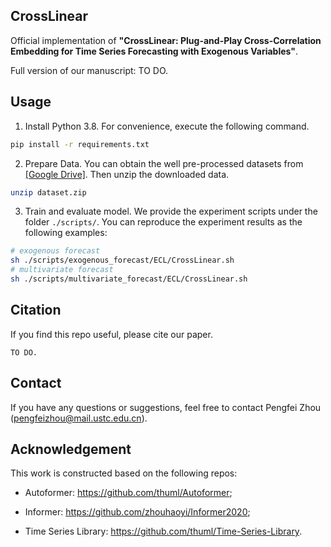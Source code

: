 ## CrossLinear

Official implementation of **"CrossLinear: Plug-and-Play Cross-Correlation Embedding for Time Series Forecasting with Exogenous Variables"**.

Full version of our manuscript: TO DO.


## Usage

1. Install Python 3.8. For convenience, execute the following command.

``` bash
pip install -r requirements.txt
```

2. Prepare Data. You can obtain the well pre-processed datasets from [[Google Drive]](https://drive.google.com/file/d/12KZUiCSDyQM8MEg7nDABXlrYog9DDqRl/view?usp=drive_link). Then unzip the downloaded data.

``` bash
unzip dataset.zip
```

3. Train and evaluate model. We provide the experiment scripts under the folder `./scripts/`. You can reproduce the experiment results as the following examples:

``` bash
# exogenous forecast
sh ./scripts/exogenous_forecast/ECL/CrossLinear.sh
# multivariate forecast
sh ./scripts/multivariate_forecast/ECL/CrossLinear.sh
```


## Citation

If you find this repo useful, please cite our paper.

```
TO DO.
```


## Contact

If you have any questions or suggestions, feel free to contact Pengfei Zhou (pengfeizhou@mail.ustc.edu.cn).


## Acknowledgement

This work is constructed based on the following repos:

- Autoformer: https://github.com/thuml/Autoformer;

- Informer: https://github.com/zhouhaoyi/Informer2020;

- Time Series Library: https://github.com/thuml/Time-Series-Library.